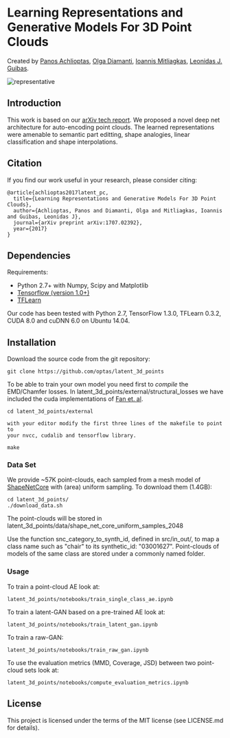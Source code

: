 # Learning Representations and Generative Models For 3D Point Clouds
Created by <a href="http://web.stanford.edu/~optas/" target="_blank">Panos Achlioptas</a>, <a href="http://web.stanford.edu/~diamanti/" target="_blank">Olga Diamanti</a>, <a href="http://mitliagkas.github.io" target="_blank">Ioannis Mitliagkas</a>, <a href="http://geometry.stanford.edu/member/guibas/" target="_blank">Leonidas J. Guibas</a>.

![representative](https://github.com/optas/latent_3d_points/blob/master/doc/images/teaser.jpg)


## Introduction
This work is based on our [arXiv tech report](https://arxiv.org/abs/1707.02392). We proposed a novel deep net architecture for auto-encoding point clouds. The learned representations were amenable to semantic part editting, shape analogies, linear classification and shape interpolations.
<!-- You can also check our [project webpage](http://stanford.edu/~optas/) for a deeper introduction. -->


## Citation
If you find our work useful in your research, please consider citing:

	@article{achlioptas2017latent_pc,
	  title={Learning Representations and Generative Models For 3D Point Clouds},
	  author={Achlioptas, Panos and Diamanti, Olga and Mitliagkas, Ioannis and Guibas, Leonidas J},
	  journal={arXiv preprint arXiv:1707.02392},
	  year={2017}
	}


## Dependencies
Requirements:
- Python 2.7+ with Numpy, Scipy and Matplotlib
- [Tensorflow (version 1.0+)](https://www.tensorflow.org/get_started/os_setup)
- [TFLearn](http://tflearn.org/installation)

Our code has been tested with Python 2.7, TensorFlow 1.3.0, TFLearn 0.3.2, CUDA 8.0 and cuDNN 6.0 on Ubuntu 14.04.


## Installation
Download the source code from the git repository:
```
git clone https://github.com/optas/latent_3d_points
```

To be able to train your own model you need first to _compile_ the EMD/Chamfer losses. In latent_3d_points/external/structural_losses we have included the cuda implementations of [Fan et. al](https://github.com/fanhqme/PointSetGeneration).
```
cd latent_3d_points/external

with your editor modify the first three lines of the makefile to point to 
your nvcc, cudalib and tensorflow library.

make
```

### Data Set
We provide ~57K point-clouds, each sampled from a mesh model of 
<a href="https://www.shapenet.org" target="_blank">ShapeNetCore</a> 
with (area) uniform sampling. To download them (1.4GB):
```
cd latent_3d_points/
./download_data.sh
```
The point-clouds will be stored in latent_3d_points/data/shape_net_core_uniform_samples_2048

Use the function snc_category_to_synth_id, defined in src/in_out/, to map a class name such as "chair" to its synthetic_id: "03001627". Point-clouds of models of the same class are stored under a commonly named folder.


### Usage
To train a point-cloud AE look at:

    latent_3d_points/notebooks/train_single_class_ae.ipynb

To train a latent-GAN based on a pre-trained AE look at:

    latent_3d_points/notebooks/train_latent_gan.ipynb

To train a raw-GAN:

    latent_3d_points/notebooks/train_raw_gan.ipynb    

To use the evaluation metrics (MMD, Coverage, JSD) between two point-cloud sets look at:

    latent_3d_points/notebooks/compute_evaluation_metrics.ipynb



## License
This project is licensed under the terms of the MIT license (see LICENSE.md for details).
